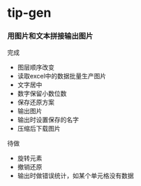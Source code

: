 # tip-gen
### 用图片和文本拼接输出图片

完成
- 图层顺序改变
- 读取excel中的数据批量生产图片
- 文字居中
- 数字保留小数位数
- 保存还原方案
- 输出图片
- 输出时设置保存的名字
- 压缩后下载图片

待做
- 旋转元素
- 撤销还原
- 输出时做错误统计，如某个单元格没有数据

